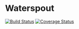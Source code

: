 Waterspout
==========

[![Build Status](https://travis-ci.org/whtsky/Waterspout.png?branch=master)](https://travis-ci.org/whtsky/Waterspout)
[![Coverage Status](https://coveralls.io/repos/whtsky/Waterspout/badge.png)](https://coveralls.io/r/whtsky/Waterspout)